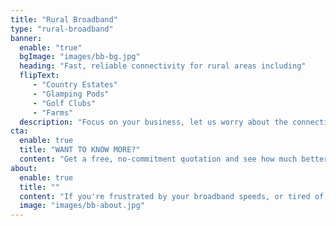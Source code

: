 ```yaml
---
title: "Rural Broadband"
type: "rural-broadband"
banner:
  enable: "true"
  bgImage: "images/bb-bg.jpg"
  heading: "Fast, reliable connectivity for rural areas including"
  flipText: 
     - "Country Estates"
     - "Glamping Pods"
     - "Golf Clubs"
     - "Farms"
  description: "Focus on your business, let us worry about the connectivity"
cta:
  enable: true
  title: "WANT TO KNOW MORE?"
  content: "Get a free, no-commitment quotation and see how much better your connection to the world could be"
about:
  enable: true
  title: ""
  content: "If you're frustrated by your broadband speeds, or tired of having to work in a cramped corner of your building just to get a decent WiFi signal then our fully managed broadband and network solutions are what you've been looking for.<br /><br />We can ensure that you have a fast, reliable connection to the internet, and whole-site WiFi including guest networks for your visitors - perfect for everyone from golf clubs and glamping to AirBNB's.</br /><br />Best of all, we'll manage the entire solution for you, including security updates, so you can focus on running your business instead of trying to fix your internet connection."
  image: "images/bb-about.jpg"
---
```

